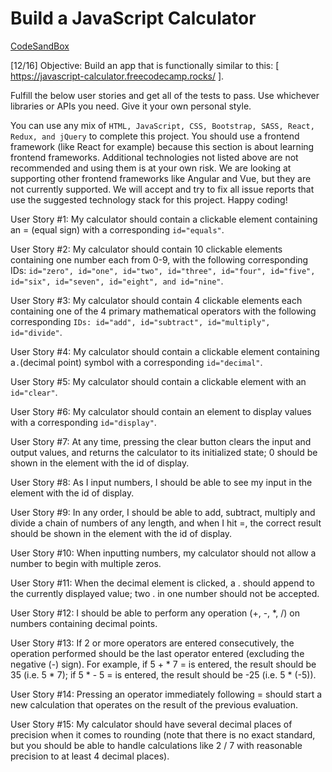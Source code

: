 # Build a JavaScript Calculator

[CodeSandBox](https://codesandbox.io/p/github/yaroslavskiba/calculator-fcc/master?workspaceId=d87397fa-706d-47a1-b6cd-189a7eebdc4e&file=%2FREADME.md)

[12/16]
Objective: Build an app that is functionally similar to this: [ https://javascript-calculator.freecodecamp.rocks/ ].

Fulfill the below user stories and get all of the tests to pass. Use whichever libraries or APIs you need. Give it your own personal style.

You can use any mix of `HTML, JavaScript, CSS, Bootstrap, SASS, React, Redux, and jQuery` to complete this project. You should use a frontend framework (like React for example) because this section is about learning frontend frameworks. Additional technologies not listed above are not recommended and using them is at your own risk. We are looking at supporting other frontend frameworks like Angular and Vue, but they are not currently supported. We will accept and try to fix all issue reports that use the suggested technology stack for this project. Happy coding!

User Story #1: My calculator should contain a clickable element containing an = (equal sign) with a corresponding `id="equals"`.

User Story #2: My calculator should contain 10 clickable elements containing one number each from 0-9, with the following corresponding IDs: `id="zero", id="one", id="two", id="three", id="four", id="five", id="six", id="seven", id="eight", and id="nine"`.

User Story #3: My calculator should contain 4 clickable elements each containing one of the 4 primary mathematical operators with the following corresponding `IDs: id="add", id="subtract", id="multiply", id="divide"`.

User Story #4: My calculator should contain a clickable element containing a` . `(decimal point) symbol with a corresponding `id="decimal"`.

User Story #5: My calculator should contain a clickable element with an `id="clear"`.

User Story #6: My calculator should contain an element to display values with a corresponding `id="display"`.

User Story #7: At any time, pressing the clear button clears the input and output values, and returns the calculator to its initialized state; 0 should be shown in the element with the id of display.

User Story #8: As I input numbers, I should be able to see my input in the element with the id of display.

User Story #9: In any order, I should be able to add, subtract, multiply and divide a chain of numbers of any length, and when I hit =, the correct result should be shown in the element with the id of display.

User Story #10: When inputting numbers, my calculator should not allow a number to begin with multiple zeros.

User Story #11: When the decimal element is clicked, a . should append to the currently displayed value; two . in one number should not be accepted.

User Story #12: I should be able to perform any operation (+, -, *, /) on numbers containing decimal points.

User Story #13: If 2 or more operators are entered consecutively, the operation performed should be the last operator entered (excluding the negative (-) sign). For example, if 5 + * 7 = is entered, the result should be 35 (i.e. 5 * 7); if 5 * - 5 = is entered, the result should be -25 (i.e. 5 * (-5)).

User Story #14: Pressing an operator immediately following = should start a new calculation that operates on the result of the previous evaluation.

User Story #15: My calculator should have several decimal places of precision when it comes to rounding (note that there is no exact standard, but you should be able to handle calculations like 2 / 7 with reasonable precision to at least 4 decimal places).
